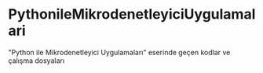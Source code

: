 # PythonileMikrodenetleyiciUygulamalari
"Python ile Mikrodenetleyici Uygulamaları" eserinde geçen kodlar ve çalışma dosyaları 
